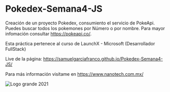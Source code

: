 # Pokedex-Semana4-JS
Creación de un proyecto Pokedex, consumiento el servicio de PokeApi. Puedes buscar todos los pokemones por Número o por nombre. Para mayor infomación consultar https://pokeapi.co/.

Esta práctica pertenece al curso de LaunchX - Microsoft (Desarrollador FullStack)

Live de la página: https://samuelgarciafranco.github.io/Pokedex-Semana4-JS/

Para más información visítame en https://www.nanotech.com.mx/

![Logo grande 2021](https://user-images.githubusercontent.com/99108054/158049920-0e252fa3-146d-49c9-b2b4-ec53a1280ec7.png)
